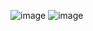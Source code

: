 ![image](https://github.com/user-attachments/assets/06b66c81-ac4b-4883-99d3-bc157527f6ea)
![image](https://github.com/user-attachments/assets/7e9f386c-d5cc-441c-8b76-20af4c4e3b24)
